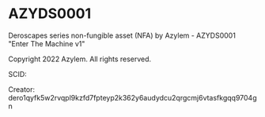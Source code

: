 # AZYDS0001
Deroscapes series non-fungible asset (NFA) by Azylem - AZYDS0001 "Enter The Machine v1"

Copyright 2022 Azylem. All rights reserved.

SCID: 

Creator: dero1qyfk5w2rvqpl9kzfd7fpteyp2k362y6audydcu2qrgcmj6vtasfkgqq9704gn

